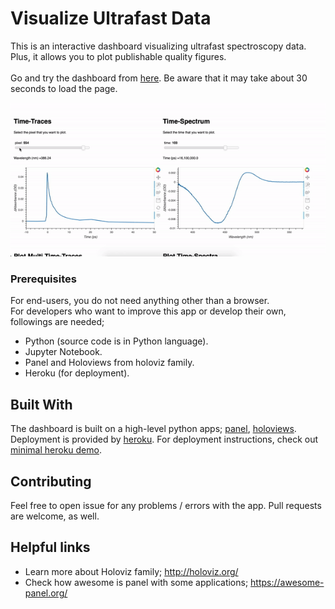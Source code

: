 # Visualize Ultrafast Data

This is an interactive dashboard visualizing ultrafast spectroscopy data. Plus, it allows you to plot publishable quality figures.<br/>  
Go and try the dashboard from [here](https://visud.herokuapp.com/vis_ultrafast_data). Be aware that it may take about 30 seconds to load the page. 

![Visud Heroku App](images/demoinaction.gif)

### Prerequisites

For end-users, you do not need anything other than a browser.<br/>
For developers who want to improve this app or develop their own, followings are needed;
- Python (source code is in Python language).
- Jupyter Notebook.
- Panel and Holoviews from holoviz family.
- Heroku (for deployment).

## Built With

The dashboard is built on a high-level python apps; [panel](https://panel.holoviz.org/), [holoviews](http://holoviews.org/index.html).<br/>
Deployment is provided by [heroku](https://www.heroku.com/). For deployment instructions, check out [minimal heroku demo](https://github.com/pyviz-demos/minimal-heroku-demo).

## Contributing

Feel free to open issue for any problems / errors with the app. Pull requests are welcome, as well.

## Helpful links

- Learn more about Holoviz family; http://holoviz.org/
- Check how awesome is panel with some applications; https://awesome-panel.org/
